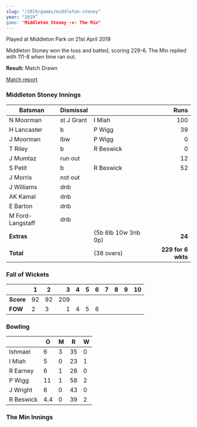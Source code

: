```yaml
---
slug: "/2019/games/middleton-stoney"
year: "2019”
game: "Middleton Stoney -v- The Min"
---
```


Played at Middleton Park on 21st April 2019

Middleton Stoney won the toss and batted, scoring 229-6. The Min replied with 111-8 when time ran out. 

**Result:** Match Drawn

<a href="http://www.middletonstoneycc.co.uk/club-news/2019/mscc-vs-the-min-2019/">Match report</a>

### Middleton Stoney Innings

| Batsman          | Dismissal  |                     |               Runs |
|------------------|------------|---------------------|-------------------:|
| N Moorman        | st J Grant | I Miah              |                100 |
| H Lancaster      | b          | P Wigg              |                 39 |
| J Moorman        | lbw        | P Wigg              |                  0 |
| T Riley          | b          | R Beswick           |                  0 |
| J Mumtaz         | run out    |                     |                 12 |
| S Petit          | b          | R Beswick           |                 52 |
| J Morris         | not out    |                     |                    |
| J Williams       | dnb        |                     |                    |
| AK Kamal         | dnb        |                     |                    |
| E Barton         | dnb        |                     |                    |
| M Ford-Langstaff | dnb        |                     |                    |
| **Extras**       |            | (5b 6lb 10w 3nb 0p) |             **24** |
| **Total**        |            | (38 overs)          | **229 for 6 wkts** |

### Fall of Wickets

|           | 1  | 2  |   3 | 4 | 5 | 6 | 7 | 8 | 9 | 10 |
|-----------|----|----|----:|---|---|---|---|---|---|----|
| **Score** | 92 | 92 | 209 |   |   |   |   |   |   |    |
| **FOW**   | 2  | 3  |   1 | 4 | 5 | 6 |   |   |   |    |

### Bowling

|           | O   | M | R  | W |
|-----------|-----|---|----|---|
| Ishmael   | 6   | 3 | 35 | 0 |
| I Miah    | 5   | 0 | 23 | 1 |
| R Earney  | 6   | 1 | 28 | 0 |
| P Wigg    | 11  | 1 | 58 | 2 |
| J Wright  | 6   | 0 | 43 | 0 |
| R Beswick | 4.4 | 0 | 39 | 2 |

### The Min Innings

